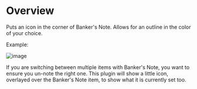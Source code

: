 # Overview
Puts an icon in the corner of Banker's Note.
Allows for an outline in the color of your choice.

Example:

![image](https://github.com/user-attachments/assets/76b8b121-11e5-4728-be8d-d70482f79fa2)

If you are switching between multiple items with Banker's Note, you want to ensure you un-note the right one.
This plugin will show a little icon, overlayed over the Banker's Note item, to show what it is currently set too.
